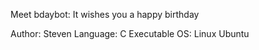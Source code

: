 Meet bdaybot: It wishes you a happy birthday

Author: Steven
Language: C
Executable OS: Linux Ubuntu
